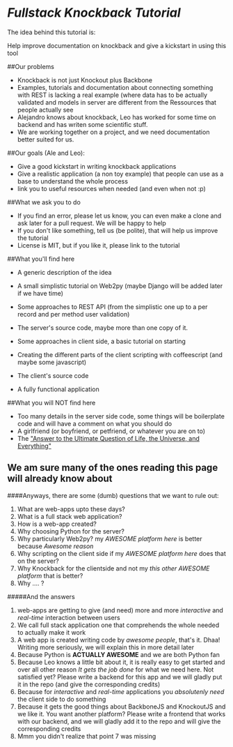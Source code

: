 _Fullstack Knockback Tutorial_
============================


The idea behind this tutorial is:

Help improve documentation on knockback and give a kickstart in using this tool

##Our problems
- Knockback is not just Knockout plus Backbone
- Examples, tutorials and documentation about connecting something with REST is lacking a real example (where data has to be actually validated and models in server are different from the Ressources that people actually see
- Alejandro knows about knockback, Leo has worked for some time on backend and has writen some scientific stuff.
- We are working together on a project, and we need  documentation better suited for us.

##Our goals (Ale and Leo):
- Give a good kickstart in writing knockback applications
- Give a realistic application (a non toy example) that people can use as a base to understand the whole process
- link you to useful resources when needed (and even when not :p)

##What we ask you to do
- If you find an error, please let us know, you can even make a clone and ask later for a pull request. We will be happy to help
- If you don't like something, tell us (be polite), that will help us improve the tutorial
- License is MIT, but if you like it, please link to the tutorial


##What you'll find here
- A generic description of the idea
- A small simplistic tutorial on Web2py (maybe Django will be added later if we have time)
- Some approaches to REST API (from the simplistic one up to a per record and per method user validation)
- The server's source code, maybe more than one copy of it.

- Some approaches in client side, a basic tutorial on starting
- Creating the different parts of the client scripting with coffeescript (and maybe some javascript)
- The client's source code 

- A fully functional application

##What you will NOT find here
- Too many details in the server side code, some things will be boilerplate code and will have a comment on what you should do
- A girlfriend (or boyfriend, or petfriend, or whatever you are on to)
- The ["Answer to the Ultimate Question of Life, the Universe, and Everything"](http://en.wikipedia.org/wiki/Answer_to_The_Ultimate_Question_of_Life,_the_Universe,_and_Everything#Answer_to_the_Ultimate_Question_of_Life.2C_the_Universe.2C_and_Everything_.2842.29  "42")




## We am sure many of the ones reading this page will already know about
####Anyways, there are some (dumb) questions that we want to rule out:

1. What are web-apps upto these days?
2. What is a full stack web application?
3. How is a web-app created?
4. Why choosing Python for the server?
5. Why particularly Web2py? my *AWESOME platform here* is better because *Awesome reason*
6. Why scripting on the client side if my *AWESOME platform here* does that on the server?
8. Why Knockback for the clientside and not my *this other AWESOME platform* that is better?
9. Why .... ?

#####And the answers

1. web-apps are getting to give (and need) more and more *interactive* and *real-time* interaction between users
2. We call full stack application one that comprehends the whole needed to actually make it work
3. A web app is created writing code by *awesome people*, that's it. Dhaa! Writing more seriously, we will explain this in more detail later
4. Because Python is **ACTUALLY AWESOME** and we are both Python fan
5. Because Leo knows a little bit about it, it is really easy to get started and over all other reason *It gets the job done* for what we need here. Not satisfied yet? Please write a backend for this app and we will gladly put it in the repo (and give the corresponding credits)
6. Because for *interactive* and *real-time* applications you _absolutenly need_ the client side to do something
8. Because it gets the good things about BackboneJS and KnockoutJS and we like it. You want another platform? Please write a frontend that works with our backend, and we will gladly add it to the repo and will give the corresponding credits
9. Mmm you didn't realize that point 7 was missing




